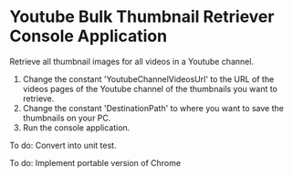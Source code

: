 # Youtube Bulk Thumbnail Retriever Console Application

Retrieve all thumbnail images for all videos in a Youtube channel.

1. Change the constant 'YoutubeChannelVideosUrl' to the URL of the videos pages of the Youtube channel of the thumbnails you want to retrieve.
2. Change the constant 'DestinationPath' to where you want to save the thumbnails on your PC.
3. Run the console application.

To do: Convert into unit test.

To do: Implement portable version of Chrome
